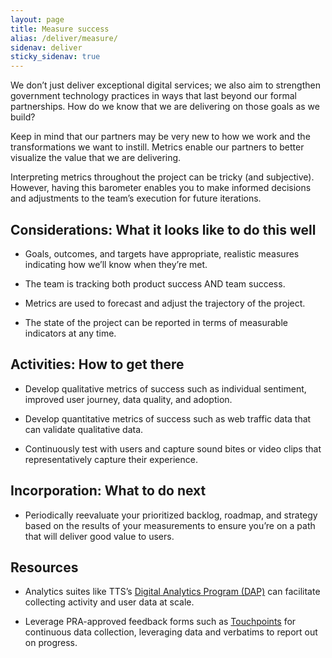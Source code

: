 ```yaml
---
layout: page
title: Measure success
alias: /deliver/measure/
sidenav: deliver
sticky_sidenav: true
---
```


We don’t just deliver exceptional digital services; we also aim to strengthen government technology practices in ways that last beyond our formal partnerships. How do we know that we are delivering on those goals as we build?

Keep in mind that our partners may be very new to how we work and the transformations we want to instill. Metrics enable our partners to better visualize the value that we are delivering.

Interpreting metrics throughout the project can be tricky (and subjective). However, having this barometer enables you to make informed decisions and adjustments to the team’s execution for future iterations.

## Considerations: What it looks like to do this well

- Goals, outcomes, and targets have appropriate, realistic measures indicating how we’ll know when they’re met.

- The team is tracking both product success AND team success.

- Metrics are used to forecast and adjust the trajectory of the project.

- The state of the project can be reported in terms of measurable indicators at any time.

## Activities: How to get there

- Develop qualitative metrics of success such as individual sentiment, improved user journey, data quality, and adoption.

- Develop quantitative metrics of success such as web traffic data that can validate qualitative data.

- Continuously test with users and capture sound bites or video clips that representatively capture their experience.

## Incorporation: What to do next

- Periodically reevaluate your prioritized backlog, roadmap, and strategy based on the results of your measurements to ensure you’re on a path that will deliver good value to users.

## Resources

- Analytics suites like TTS’s [Digital Analytics Program (DAP)](https://digital.gov/guides/dap/) can facilitate collecting activity and user data at scale.

- Leverage PRA-approved feedback forms such as [Touchpoints](https://touchpoints.digital.gov/) for continuous data collection, leveraging data and verbatims to report out on progress.
